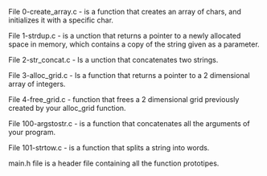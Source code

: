 File 0-create_array.c - is a function that creates an array of chars, and initializes it with a specific char.

File 1-strdup.c - is a unction that returns a pointer to a newly allocated space in memory, which contains a copy of the string given as a parameter.

File 2-str_concat.c - Is a unction that concatenates two strings.

File 3-alloc_grid.c - Is a function that returns a pointer to a 2 dimensional array of integers.

File 4-free_grid.c - function that frees a 2 dimensional grid previously created by your alloc_grid function.

File 100-argstostr.c - is a function that concatenates all the arguments of your program.

File 101-strtow.c - is a function that splits a string into words.

main.h file is a header file containing all the function prototipes.

